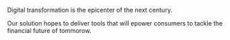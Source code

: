 Digital transformation is the epicenter of the next century.

Our solution hopes to deliver tools that will epower consumers to tackle
the financial future of tommorow.
